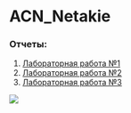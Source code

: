 # ACN_Netakie


### Отчеты:
1. [Лабораторная работа №1](./Lab_1/README.md)
1. [Лабораторная работа №2](https://github.com/Marmeladis/ACN_Netakie/blob/main/Lab_2/ЛР%202%20Ansible%20%2B%20Caddy.pdf)
1. [Лабораторная работа №3](./Lab_3/README.md)

![](sad.jpeg)